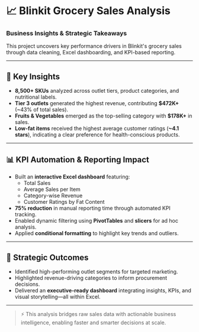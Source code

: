 # 📈 Blinkit Grocery Sales Analysis  
### Business Insights & Strategic Takeaways

This project uncovers key performance drivers in Blinkit's grocery sales through data cleaning, Excel dashboarding, and KPI-based reporting.

---

## 🔑 Key Insights

- **8,500+ SKUs** analyzed across outlet tiers, product categories, and nutritional labels.
- **Tier 3 outlets** generated the highest revenue, contributing **$472K+** (~43% of total sales).
- **Fruits & Vegetables** emerged as the top-selling category with **$178K+** in sales.
- **Low-fat items** received the highest average customer ratings (**~4.1 stars**), indicating a clear preference for health-conscious products.

---

## 📊 KPI Automation & Reporting Impact

- Built an **interactive Excel dashboard** featuring:
  - Total Sales
  - Average Sales per Item
  - Category-wise Revenue
  - Customer Ratings by Fat Content
- **75% reduction** in manual reporting time through automated KPI tracking.
- Enabled dynamic filtering using **PivotTables** and **slicers** for ad hoc analysis.
- Applied **conditional formatting** to highlight key trends and outliers.

---

## 🎯 Strategic Outcomes

- Identified high-performing outlet segments for targeted marketing.
- Highlighted revenue-driving categories to inform procurement decisions.
- Delivered an **executive-ready dashboard** integrating insights, KPIs, and visual storytelling—all within Excel.

---

> ⚡ This analysis bridges raw sales data with actionable business intelligence, enabling faster and smarter decisions at scale.
